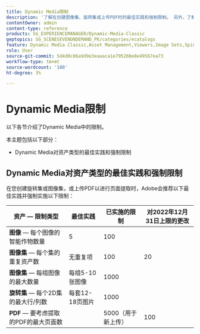 ```yaml
---
title: Dynamic Media限制
description: '了解在创建图像集、旋转集或上传PDF时的最佳实践和强制限制。 另外，了解不支持的Web浏览器和Dynamic Media查看器的操作系统组合。 '
contentOwner: admin
content-type: reference
products: SG_EXPERIENCEMANAGER/Dynamic-Media-Classic
geptopics: SG_SCENESEVENONDEMAND_PK/categories/ecatalogs
feature: Dynamic Media Classic,Asset Management,Viewers,Image Sets,Spin Sets,eCatalog
role: User
source-git-commit: 5d4d0c86a9d9e3eaaaca1e795260e8e49567ea73
workflow-type: tm+mt
source-wordcount: '180'
ht-degree: 3%

---
```


# Dynamic Media限制

以下各节介绍了Dynamic Media中的限制。

本主题包括以下部分：

* Dynamic Media对资产类型的最佳实践和强制限制

<!-- * Unsupported web browser and operating system combinations for Dynamic Media Viewers -->

## Dynamic Media对资产类型的最佳实践和强制限制

在您创建旋转集或图像集，或上传PDF以进行页面提取时，Adobe会推荐以下最佳实践并强制实施以下限制：

| 资产 — 限制类型 | 最佳实践 | 已实施的限制 | 对2022年12月31日上限的更改 |
| --- | --- | --- | --- |
| **图像**  — 每个图像的智能作物数量 | 5 | 100 |  |
| **图像集**  — 每个集的重复资产数 | 无重复项 | 100 | 20 |
| **图像集**  — 每组图像的最大数量 | 每组5-10张图像 | 1000 |
| **旋转集**  — 每个2D集的最大行/列数 | 每套12-18页图片 | 1000 |
| **PDF**  — 要考虑提取的PDF的最大页面数 |  | 5000（用于新上传） | 100 |

<!-- See also [Dynamic Media limitations](/help/assets/limitations.md). -->

<!-- ## Unsupported web browser and operating system combinations for Dynamic Media Viewers

Dynamic Media Viewers do not support following combinations of web browser and operating system.

* Internet Explorer 11 + Windows 7
* Internet Explorer 11 + Windows 8.1
* Internet Explorer 11 + Windows Phone 8.1
* Internet Explorer 11 + Windows Phone 8.1 Update
* Safari 6 + iOS 6.0.1
* Safari 7 + iOS 7.1
* Safari 7 + macOS X 10.9 Mavericks
* Safari 8 + iOS 8.4
* Safari 8 + macOS X 10.10 Yosemite -->